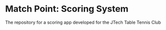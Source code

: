 # Match Point: Scoring System

The repository for a scoring app developed for the JTech Table Tennis Club
